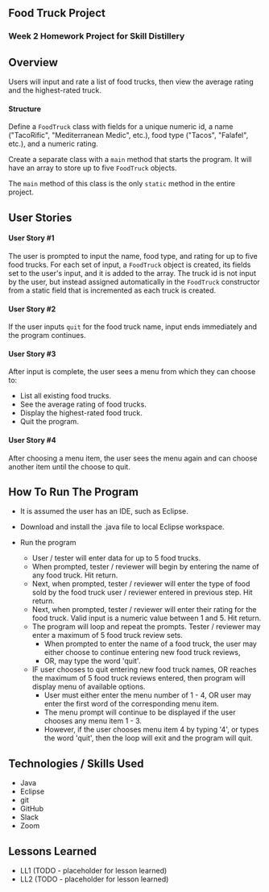 ## Food Truck Project

### Week 2 Homework Project for Skill Distillery

## Overview 

Users will input and rate a list of food trucks, then view the average rating and the highest-rated truck.

#### Structure

Define a `FoodTruck` class with fields for a unique numeric id, a name ("TacoRific", "Mediterranean Medic", etc.), food type ("Tacos", "Falafel", etc.), and a numeric rating.

Create a separate class with a `main` method that starts the program.  It will have an array to store up to five `FoodTruck` objects.  

The `main` method of this class is the only `static` method in the entire project.

## User Stories

#### User Story #1

The user is prompted to input the name, food type, and rating for up to five food trucks.  For each set of input, a `FoodTruck` object is created, its fields set to the user's input, and it is added to the array.  The truck id is not input by the user, but instead assigned automatically in the `FoodTruck` constructor from a static field that is incremented as each truck is created.

#### User Story #2

If the user inputs `quit` for the food truck name, input ends immediately and the program continues.

#### User Story #3

After input is complete, the user sees a menu from which they can choose to:

* List all existing food trucks.
* See the average rating of food trucks.
* Display the highest-rated food truck.
* Quit the program.

#### User Story #4

After choosing a menu item, the user sees the menu again and can choose another item until the choose to quit.

## How To Run The Program

* It is assumed the user has an IDE, such as Eclipse. 
* Download and install the .java file to local Eclipse workspace.
* Run the program

	* User / tester will enter data for up to 5 food trucks. 
	* When prompted, tester / reviewer will begin by entering the name of any food truck. Hit return.
	* Next, when prompted, tester / reviewer will enter the type of food sold by the food truck user / reviewer entered in previous step. Hit return.
	* Next, when prompted, tester / reviewer will enter their rating for the food truck. Valid input is a numeric value between 1 and 5. Hit return.
	* The program will loop and repeat the prompts. Tester / reviewer may enter a maximum of 5 food truck review sets.  
		* When prompted to enter the name of a food truck, the user may either choose to continue entering new food truck reviews,  
		* OR, may type the word 'quit'.
	* IF user chooses to quit entering new food truck names, OR reaches the maximum of 5 food truck reviews entered, then program will display menu of available options. 
		* User must either enter the menu number of 1 - 4, OR user may enter the first word of the corresponding menu item. 
		* The menu prompt will continue to be displayed if the user chooses any menu item 1 - 3. 
		* However, if the user chooses menu item 4 by typing '4', or types the word 'quit', then the loop will exit and the program will quit. 
		

## Technologies / Skills Used 

* Java
* Eclipse
* git 
* GitHub 
* Slack
* Zoom  

## Lessons Learned 

* LL1 (TODO - placeholder for lesson learned)
* LL2 (TODO - placeholder for lesson learned) 


